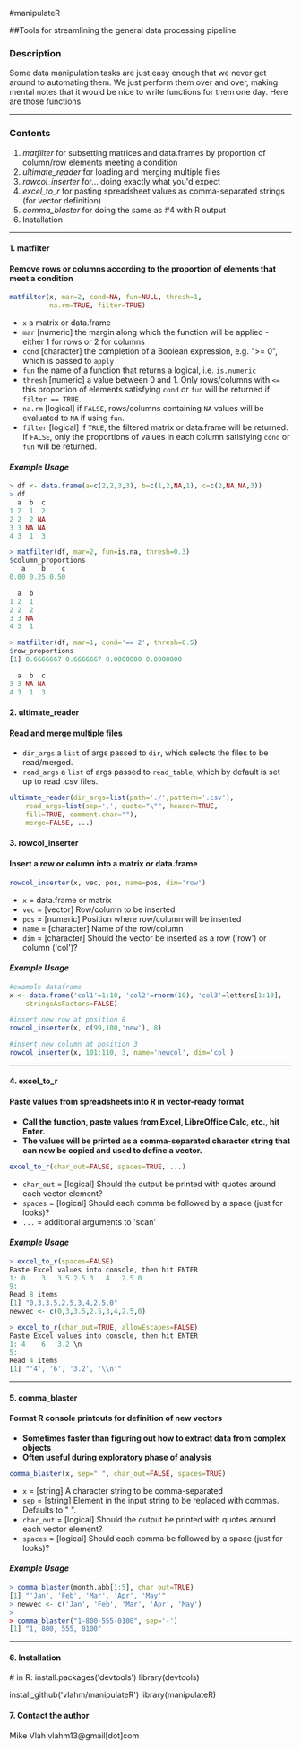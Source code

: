 #manipulateR

##Tools for streamlining the general data processing pipeline

### **Description**
Some data manipulation tasks are just easy enough that we never get around to automating them. We just perform them over and over, making mental notes that it would be nice to write functions for them one day. Here are those functions.

---
### **Contents**
1. _matfilter_ for subsetting matrices and data.frames by proportion of column/row elements meeting a condition
2. _ultimate_reader_ for loading and merging multiple files
3. _rowcol_inserter_ for... doing exactly what you'd expect
4. _excel_to_r_ for pasting spreadsheet values as comma-separated strings (for vector definition)
5. _comma_blaster_ for doing the same as #4 with R output
6.  Installation

---

#### **1. matfilter**
#### Remove rows or columns according to the proportion of elements that meet a condition
```R
matfilter(x, mar=2, cond=NA, fun=NULL, thresh=1, 
          na.rm=TRUE, filter=TRUE)
```
+ `x` a matrix or data.frame
+ `mar` [numeric] the margin along which the function will be applied - either 1 for rows or 2 for columns
+ `cond` [character] the completion of a Boolean expression, e.g. ">= 0", which is passed to `apply`
+ `fun` the name of a function that returns a logical, i.e. `is.numeric`
+ `thresh` [numeric] a value between 0 and 1. Only rows/columns with `<=` this proportion of elements satisfying `cond` or `fun` will be returned if `filter == TRUE`.
+ `na.rm` [logical] if `FALSE`, rows/columns containing `NA` values will be evaluated to `NA` if using `fun`.
+ `filter` [logical] if `TRUE`, the filtered matrix or data.frame will be returned.  If `FALSE`, only the proportions of values in each column satisfying `cond` or `fun` will be returned.


#### **_Example Usage_**
```R
> df <- data.frame(a=c(2,2,3,3), b=c(1,2,NA,1), c=c(2,NA,NA,3))
> df
  a  b  c
1 2  1  2
2 2  2 NA
3 3 NA NA
4 3  1  3

> matfilter(df, mar=2, fun=is.na, thresh=0.3)
$column_proportions
   a    b    c 
0.00 0.25 0.50 

  a  b
1 2  1
2 2  2
3 3 NA
4 3  1

> matfilter(df, mar=1, cond='== 2', thresh=0.5)
$row_proportions
[1] 0.6666667 0.6666667 0.0000000 0.0000000

  a  b  c
3 3 NA NA
4 3  1  3
```


#### **2. ultimate_reader**
#### Read and merge multiple files
+ `dir_args` a `list` of args passed to `dir`, which selects the files to be read/merged.
+ `read_args` a `list` of args passed to `read_table`, which by default is set up to read .csv files.
```R
ultimate_reader(dir_args=list(path='./',pattern='.csv'),
    read_args=list(sep=',', quote="\"", header=TRUE,
    fill=TRUE, comment.char=""), 
    merge=FALSE, ...)
```
                              
#### **3. rowcol_inserter**
#### Insert a row or column into a matrix or data.frame
```R
rowcol_inserter(x, vec, pos, name=pos, dim='row')
```
+ `x` = data.frame or matrix
+ `vec` = [vector] Row/column to be inserted
+ `pos` = [numeric] Position where row/column will be inserted
+ `name` = [character] Name of the row/column
+ `dim` = [character] Should the vector be inserted as a row ('row') or column ('col')?

#### **_Example Usage_**
```R
#example dataframe
x <- data.frame('col1'=1:10, 'col2'=rnorm(10), 'col3'=letters[1:10],
    stringsAsFactors=FALSE)

#insert new row at position 8
rowcol_inserter(x, c(99,100,'new'), 8)

#insert new column at position 3
rowcol_inserter(x, 101:110, 3, name='newcol', dim='col')
```
---
#### **4. excel_to_r**
#### Paste values from spreadsheets into R in vector-ready format
+ **Call the function, paste values from Excel, LibreOffice Calc, etc., hit Enter.**
+ **The values will be printed as a comma-separated character string that can now be copied and used to define a vector.**
```R
excel_to_r(char_out=FALSE, spaces=TRUE, ...)
```
+ `char_out` = [logical] Should the output be printed with quotes around each vector element?
+ `spaces` = [logical] Should each comma be followed by a space (just for looks)?
+ `...` = additional arguments to 'scan'
#### **_Example Usage_**
```R
> excel_to_r(spaces=FALSE)
Paste Excel values into console, then hit ENTER
1: 0    3   3.5 2.5 3   4   2.5 0
9: 
Read 8 items
[1] "0,3,3.5,2.5,3,4,2.5,0"
newvec <- c(0,3,3.5,2.5,3,4,2.5,0)

> excel_to_r(char_out=TRUE, allowEscapes=FALSE)
Paste Excel values into console, then hit ENTER
1: 4    6   3.2 \n
5: 
Read 4 items
[1] "'4', '6', '3.2', '\\n'"
```
---
#### **5. comma_blaster**
#### Format R console printouts for definition of new vectors
+ **Sometimes faster than figuring out how to extract data from complex objects**
+ **Often useful during exploratory phase of analysis**
```R
comma_blaster(x, sep=" ", char_out=FALSE, spaces=TRUE)
```
+ `x` = [string] A character string to be comma-separated
+ `sep` = [string] Element in the input string to be replaced with commas.  Defaults to " ".
+ `char_out` = [logical] Should the output be printed with quotes around each vector element?
+ `spaces` = [logical] Should each comma be followed by a space (just for looks)?

#### **_Example Usage_**
```R
> comma_blaster(month.abb[1:5], char_out=TRUE)
[1] "'Jan', 'Feb', 'Mar', 'Apr', 'May'"
> newvec <- c('Jan', 'Feb', 'Mar', 'Apr', 'May')
> 
> comma_blaster("1-800-555-0100", sep='-')
[1] "1, 800, 555, 0100"
```
---
#### **6. Installation**
\# in R:
install.packages('devtools')
library(devtools)

install_github('vlahm/manipulateR')
library(manipulateR)

#### **7. Contact the author**
Mike Vlah
vlahm13@gmail[dot]com

